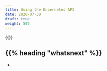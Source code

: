 ```yaml
---
title: Using the Kubernetes API
date: 2020-07-30
draft: true
weight: 502
---
```

<!-- overview -->
{{<todo>}}
<!-- body -->

## {{% heading "whatsnext" %}}

- []()

